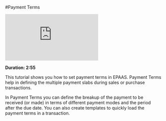 <!-- add-breadcrumbs -->
#Payment Terms

<div class="embed-container">
    <iframe src="https://www.youtube.com/embed/Z91oWYJx6yA?rel=0" frameborder="0" allow="autoplay; encrypted-media" allowfullscreen>
    </iframe>
</div>    

**Duration: 2:55**

This tutorial shows you how to set payment terms in EPAAS. Payment Terms help in defining the multiple payment slabs during sales or purchase transactions.

In Payment Terms you can define the breakup of the payment to be received (or made) in terms of different payment modes and the period after the due date. You can also create templates to quickly load the payment terms in a transaction.



